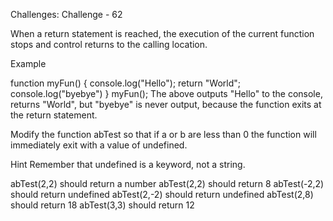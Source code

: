 Challenges: Challenge - 62

When a return statement is reached, the execution of the current function stops and control returns to the calling location.

Example

function myFun() {
  console.log("Hello");
  return "World";
  console.log("byebye")
}
myFun();
The above outputs "Hello" to the console, returns "World", but "byebye" is never output, because the function exits at the return statement.


Modify the function abTest so that if a or b are less than 0 the function will immediately exit with a value of undefined.

Hint
Remember that undefined is a keyword, not a string.

abTest(2,2) should return a number
abTest(2,2) should return 8
abTest(-2,2) should return undefined
abTest(2,-2) should return undefined
abTest(2,8) should return 18
abTest(3,3) should return 12